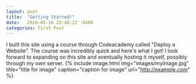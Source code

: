 ```yaml
---
layout: post
title:  "Getting Started!"
date:   2016-05-26 22:48:22 -0400
categories: First Post
---
```

I built this site using a course through Codeacademy called "Deploy a Website". The course was incredibly quick and here's what I got! 
I look forward to expanding on this site and eventually hosting it myself, possibly through my own server.
{% include image.html
            img="images/myimage.jpg"
            title="title for image"
            caption="caption for image"
            url="http://example.com" %}
